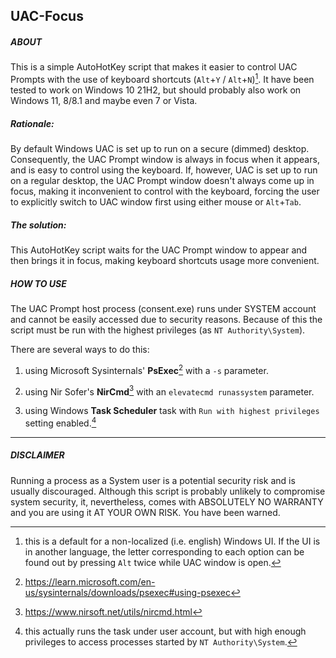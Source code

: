 ## UAC-Focus

##### ABOUT
This is a simple AutoHotKey script that makes it easier to control UAC Prompts with the use of keyboard shortcuts (`Alt`+`Y` / `Alt`+`N`)[^1]. It have been tested to work on Windows 10 21H2, but should probably also work on Windows 11, 8/8.1 and maybe even 7 or Vista.

##### Rationale:
By default Windows UAC is set up to run on a secure (dimmed) desktop. Consequently, the UAC Prompt window is always in focus when it appears, and is easy to control using the keyboard. If, however, UAC is set up to run on a regular desktop, the UAC Prompt window doesn't always come up in focus, making it inconvenient to control with the keyboard, forcing the user to explicitly switch to UAC window first using either mouse or `Alt`+`Tab`.

##### The solution:
This AutoHotKey script waits for the UAC Prompt window to appear and then brings it in focus, making keyboard shortcuts usage more convenient.


##### HOW TO USE
The UAC Prompt host process (consent.exe) runs under SYSTEM account and cannot be easily accessed due to security reasons. Because of this the script must be run with the highest privileges (as `NT Authority\System`).

There are several ways to do this:

1. using Microsoft Sysinternals' **PsExec**[^2] with a `-s` parameter.

2. using Nir Sofer's **NirCmd**[^3] with an `elevatecmd runassystem` parameter.

3. using Windows **Task Scheduler** task with `Run with highest privileges` setting enabled.[^4]

---
##### DISCLAIMER

Running a process as a System user is a potential security risk and is usually discouraged. Although this script is probably unlikely to compromise system security, it, nevertheless, comes with ABSOLUTELY NO WARRANTY and you are using it AT YOUR OWN RISK. You have been warned.

[^1]: this is a default for a non-localized (i.e. english) Windows UI. If the UI is in another language, the letter corresponding to each option can be found out by pressing `Alt` twice while UAC window is open.

[^2]: https://learn.microsoft.com/en-us/sysinternals/downloads/psexec#using-psexec

[^3]: https://www.nirsoft.net/utils/nircmd.html

[^4]: this actually runs the task under user account, but with high enough privileges to access processes started by `NT Authority\System`.
